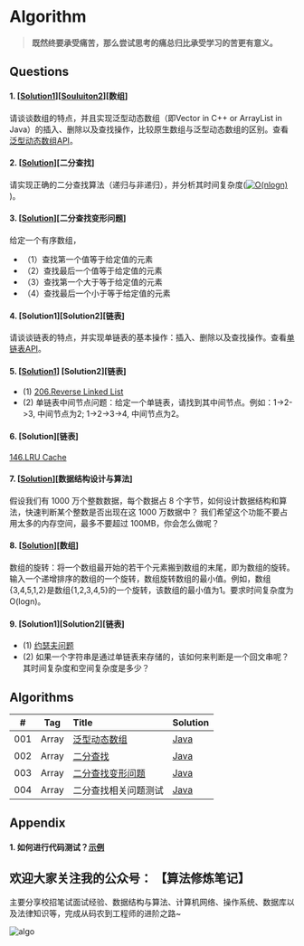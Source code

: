 # Algorithm

> **既然终要承受痛苦，那么尝试思考的痛总归比承受学习的苦更有意义。**

## Questions

#### 1. [[Solution1](https://github.com/guokaide/algorithm/blob/master/summary/summary.md#%E6%95%B0%E7%BB%84)][[Souluiton2](https://github.com/guokaide/algorithm/blob/master/algorithms/src/array/GenericArray.java)][数组]
请谈谈数组的特点，并且实现泛型动态数组（即Vector in C++ or ArrayList in Java）的插入、删除以及查找操作，比较原生数组与泛型动态数组的区别。查看[泛型动态数组API](https://github.com/guokaide/algorithm/blob/master/questions/questions.md#1%E6%B3%9B%E5%9E%8B%E5%8A%A8%E6%80%81%E6%95%B0%E7%BB%84api)。

#### 2. [[Solution](https://github.com/guokaide/algorithm/blob/master/algorithms/src/array/BinarySearch.java)][二分查找]
请实现正确的二分查找算法（递归与非递归），并分析其时间复杂度(<a href="http://www.codecogs.com/eqnedit.php?latex=O(nlogn)" target="_blank"><img src="http://latex.codecogs.com/gif.latex?O(nlogn)" title="O(nlogn)" /></a>)。

#### 3. [[Solution](https://github.com/guokaide/algorithm/blob/master/algorithms/src/array/BinarySearch.java)][二分查找变形问题]
给定一个有序数组，
* （1）查找第一个值等于给定值的元素
* （2）查找最后一个值等于给定值的元素
* （3）查找第一个大于等于给定值的元素
* （4）查找最后一个小于等于给定值的元素

#### 4. [Solution1][Solution2][链表]
请谈谈链表的特点，并实现单链表的基本操作：插入、删除以及查找操作。查看[单链表API](https://github.com/guokaide/algorithm/blob/master/questions/questions.md#4%E5%8D%95%E9%93%BE%E8%A1%A8api)。

#### 5. [[Solution1](https://github.com/guokaide/leetcode/tree/master/algorithms/src/reverselinkedlist_206)] [Solution2][链表]
* (1) [206.Reverse Linked List](https://leetcode.com/problems/reverse-linked-list/description/)
* (2) 单链表中间节点问题：给定一个单链表，请找到其中间节点。例如：1->2->3, 中间节点为2; 1->2->3->4, 中间节点为2。

#### 6. [Solution][链表]
[146.LRU Cache](https://leetcode.com/problems/lru-cache/description/)

#### 7. [[Solution](https://github.com/guokaide/algorithm/blob/master/summary/summary.md#%E4%BA%8C%E5%88%86%E6%9F%A5%E6%89%BE)][数据结构设计与算法]
假设我们有 1000 万个整数数据，每个数据占 8 个字节，如何设计数据结构和算法，快速判断某个整数是否出现在这 1000 万数据中？ 我们希望这个功能不要占用太多的内存空间，最多不要超过 100MB，你会怎么做呢？

#### 8. [[Solution](https://github.com/guokaide/algorithm/blob/master/algorithms/src/array/MinNumberInRotatedArray.java)][数组]
数组的旋转：将一个数组最开始的若干个元素搬到数组的末尾，即为数组的旋转。输入一个递增排序的数组的一个旋转，数组旋转数组的最小值。例如，数组{3,4,5,1,2}是数组{1,2,3,4,5}的一个旋转，该数组的最小值为1。要求时间复杂度为O(logn)。

#### 9. [Solution1][Solution2][链表]
* (1) [约瑟夫问题](https://zh.wikipedia.org/wiki/%E7%BA%A6%E7%91%9F%E5%A4%AB%E6%96%AF%E9%97%AE%E9%A2%98)
* (2) 如果一个字符串是通过单链表来存储的，该如何来判断是一个回文串呢？其时间复杂度和空间复杂度是多少？






## Algorithms

|#|Tag|Title|Solution|
|:---:|:---:|:---|:---|
|001|Array|[泛型动态数组](https://github.com/guokaide/algorithm/blob/master/questions/questions.md)|[Java](https://github.com/guokaide/algorithm/blob/master/algorithms/src/array/GenericArray.java)|
|002|Array|[二分查找](https://github.com/guokaide/algorithm/blob/master/README.md#2-solution%E4%BA%8C%E5%88%86%E6%9F%A5%E6%89%BE)|[Java](https://github.com/guokaide/algorithm/blob/master/algorithms/src/array/BinarySearch.java)|
|003|Array|[二分查找变形问题](https://github.com/guokaide/algorithm/blob/master/README.md#3-solution%E4%BA%8C%E5%88%86%E6%9F%A5%E6%89%BE%E5%8F%98%E5%BD%A2%E9%97%AE%E9%A2%98)|[Java](https://github.com/guokaide/algorithm/blob/master/algorithms/src/array/BinarySearch.java)|
|004|Array|二分查找相关问题测试|[Java](https://github.com/guokaide/algorithm/blob/master/algorithms/src/array/BinarySearchTest.java)|

## Appendix
#### 1. 如何进行代码测试？[示例](https://github.com/guokaide/algorithm/blob/master/algorithms/src/array/BinarySearchTest.java)

## 欢迎大家关注我的公众号： 【算法修炼笔记】

主要分享校招笔试面试经验、数据结构与算法、计算机网络、操作系统、数据库以及法律知识等，完成从码农到工程师的进阶之路~

![algo](https://github.com/guokaide/algorithm/blob/master/summary/algo.jpg)


